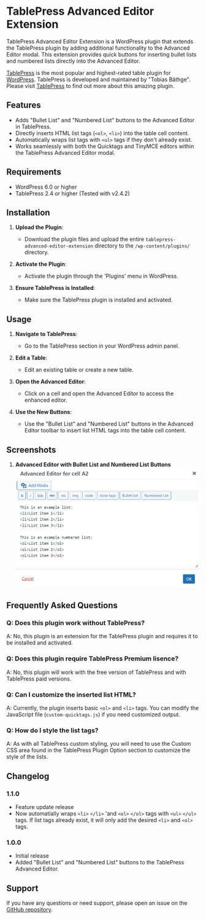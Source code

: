 # TablePress Advanced Editor Extension

TablePress Advanced Editor Extension is a WordPress plugin that extends the TablePress plugin by adding additional functionality to the Advanced Editor modal. This extension provides quick buttons for inserting bullet lists and numbered lists directly into the Advanced Editor.

[TablePress](https://tablepress.org/) is the most popular and highest-rated table plugin for [WordPress](https://wordpress.org). TablePress is developed and maintained by "Tobias Bäthge". Please visit [TablePress](https://tablepress.org/) to find out more about this amazing plugin. 

## Features

- Adds "Bullet List" and "Numbered List" buttons to the Advanced Editor in TablePress.
- Directly inserts HTML list tags (`<ol>`, `<li>`) into the table cell content.
- Automatically wraps list tags with `<ul>` tags if they don't already exist.
- Works seamlessly with both the Quicktags and TinyMCE editors within the TablePress Advanced Editor modal.

## Requirements

- WordPress 6.0 or higher
- TablePress 2.4 or higher (Tested with v2.4.2)

## Installation

1. **Upload the Plugin**:
   - Download the plugin files and upload the entire `tablepress-advanced-editor-extension` directory to the `/wp-content/plugins/` directory.

2. **Activate the Plugin**:
   - Activate the plugin through the 'Plugins' menu in WordPress.

3. **Ensure TablePress is Installed**:
   - Make sure the TablePress plugin is installed and activated.

## Usage

1. **Navigate to TablePress**:
   - Go to the TablePress section in your WordPress admin panel.

2. **Edit a Table**:
   - Edit an existing table or create a new table.

3. **Open the Advanced Editor**:
   - Click on a cell and open the Advanced Editor to access the enhanced editor.

4. **Use the New Buttons**:
   - Use the "Bullet List" and "Numbered List" buttons in the Advanced Editor toolbar to insert list HTML tags into the table cell content.

## Screenshots

1. **Advanced Editor with Bullet List and Numbered List Buttons**
   ![Advanced Editor Screenshot](assets/TablePress-Advanced-Editor-Extension-Screenshot.png)

## Frequently Asked Questions

### Q: Does this plugin work without TablePress?
A: No, this plugin is an extension for the TablePress plugin and requires it to be installed and activated.

### Q: Does this plugin require TablePress Premium lisence?
A: No, this plugin will work with the free version of TablePress and with TablePress paid versions.

### Q: Can I customize the inserted list HTML?
A: Currently, the plugin inserts basic `<ol>` and `<li>` tags. You can modify the JavaScript file (`custom-quicktags.js`) if you need customized output.

### Q: How do I style the list tags?
A: As with all TablePress custom styling, you will need to use the Custom CSS area found in the TablePress Plugin Option section to customize the style of the lists.

## Changelog

### 1.1.0
- Feature update release
- Now automatially wraps `<li>` `</li>` 'and `<ol>` `</ol>` tags with `<ul>` `</ul>` tags. If list tags already exist, it will only add the desired `<li>` and `<ol>` tags.

### 1.0.0
- Initial release
- Added "Bullet List" and "Numbered List" buttons to the TablePress Advanced Editor.

## Support

If you have any questions or need support, please open an issue on the [GitHub repository](https://github.com/reactivewebstudio/tablepress-advanced-editor-extension/issues).

